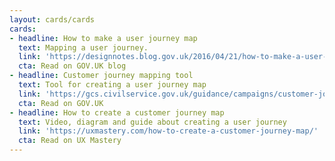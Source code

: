 ```yaml
---
layout: cards/cards
cards:
- headline: How to make a user journey map
  text: Mapping a user journey.
  link: 'https://designnotes.blog.gov.uk/2016/04/21/how-to-make-a-user-journey-map/'
  cta: Read on GOV.UK blog
- headline: Customer journey mapping tool 
  text: Tool for creating a user journey map
  link: 'https://gcs.civilservice.gov.uk/guidance/campaigns/customer-journey-mapping/'
  cta: Read on GOV.UK 
- headline: How to create a customer journey map
  text: Video, diagram and guide about creating a user journey
  link: 'https://uxmastery.com/how-to-create-a-customer-journey-map/'
  cta: Read on UX Mastery
---
```

